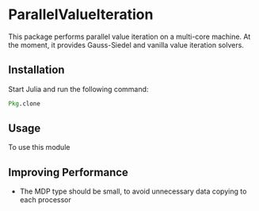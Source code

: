 # ParallelValueIteration

This package performs parallel value iteration on a multi-core machine. At the moment, it provides Gauss-Siedel and
vanilla value iteration solvers.

## Installation

Start Julia and run the following command:

```julia
Pkg.clone
```

## Usage

To use this module


## Improving Performance

- The MDP type should be small, to avoid unnecessary data copying to each processor
